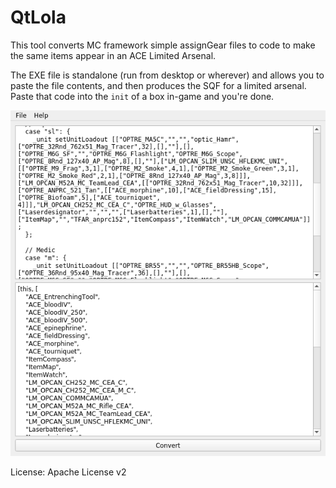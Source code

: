 # QtLola

This tool converts MC framework simple assignGear files to code to make the
same items appear in an ACE Limited Arsenal.

The EXE file is standalone (run from desktop or wherever) and allows you to
paste the file contents, and then produces the SQF for a limited arsenal. Paste
that code into the `init` of a box in-game and you're done.

<img src="screenshot.png" />


License: Apache License v2
